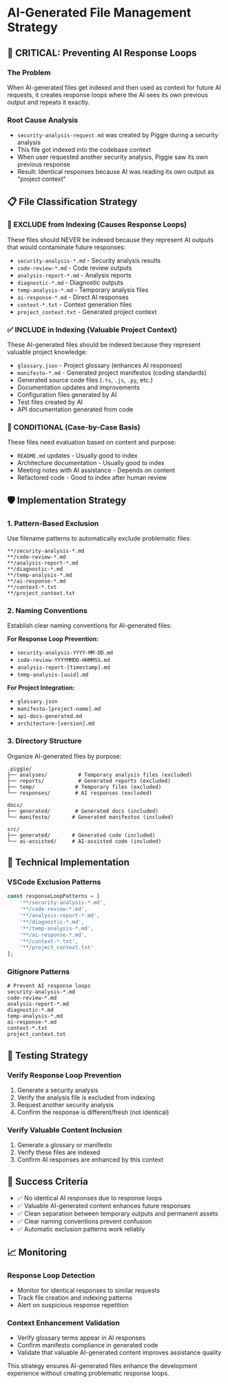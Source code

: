# AI-Generated File Management Strategy

## 🚨 CRITICAL: Preventing AI Response Loops

### **The Problem**
When AI-generated files get indexed and then used as context for future AI requests, it creates response loops where the AI sees its own previous output and repeats it exactly.

### **Root Cause Analysis**
- `security-analysis-request.md` was created by Piggie during a security analysis
- This file got indexed into the codebase context
- When user requested another security analysis, Piggie saw its own previous response
- Result: Identical responses because AI was reading its own output as "project context"

## 📋 File Classification Strategy

### **🚫 EXCLUDE from Indexing (Causes Response Loops)**
These files should NEVER be indexed because they represent AI outputs that would contaminate future responses:

- `security-analysis-*.md` - Security analysis results
- `code-review-*.md` - Code review outputs  
- `analysis-report-*.md` - Analysis reports
- `diagnostic-*.md` - Diagnostic outputs
- `temp-analysis-*.md` - Temporary analysis files
- `ai-response-*.md` - Direct AI responses
- `context-*.txt` - Context generation files
- `project_context.txt` - Generated project context

### **✅ INCLUDE in Indexing (Valuable Project Context)**
These AI-generated files should be indexed because they represent valuable project knowledge:

- `glossary.json` - Project glossary (enhances AI responses)
- `manifesto-*.md` - Generated project manifestos (coding standards)
- Generated source code files (`.ts`, `.js`, `.py`, etc.)
- Documentation updates and improvements
- Configuration files generated by AI
- Test files created by AI
- API documentation generated from code

### **🤔 CONDITIONAL (Case-by-Case Basis)**
These files need evaluation based on content and purpose:

- `README.md` updates - Usually good to index
- Architecture documentation - Usually good to index
- Meeting notes with AI assistance - Depends on content
- Refactored code - Good to index after human review

## 🛡️ Implementation Strategy

### **1. Pattern-Based Exclusion**
Use filename patterns to automatically exclude problematic files:
```
**/security-analysis-*.md
**/code-review-*.md
**/analysis-report-*.md
**/diagnostic-*.md
**/temp-analysis-*.md
**/ai-response-*.md
**/context-*.txt
**/project_context.txt
```

### **2. Naming Conventions**
Establish clear naming conventions for AI-generated files:

**For Response Loop Prevention:**
- `security-analysis-YYYY-MM-DD.md`
- `code-review-YYYYMMDD-HHMMSS.md`
- `analysis-report-[timestamp].md`
- `temp-analysis-[uuid].md`

**For Project Integration:**
- `glossary.json`
- `manifesto-[project-name].md`
- `api-docs-generated.md`
- `architecture-[version].md`

### **3. Directory Structure**
Organize AI-generated files by purpose:
```
.piggie/
├── analyses/          # Temporary analysis files (excluded)
├── reports/           # Generated reports (excluded)
├── temp/             # Temporary files (excluded)
└── responses/        # AI responses (excluded)

docs/
├── generated/        # Generated docs (included)
└── manifesto/       # Generated manifestos (included)

src/
├── generated/       # Generated code (included)
└── ai-assisted/     # AI-assisted code (included)
```

## 🔧 Technical Implementation

### **VSCode Exclusion Patterns**
```javascript
const responseLoopPatterns = [
    '**/security-analysis-*.md',
    '**/code-review-*.md', 
    '**/analysis-report-*.md',
    '**/diagnostic-*.md',
    '**/temp-analysis-*.md',
    '**/ai-response-*.md',
    '**/context-*.txt',
    '**/project_context.txt'
];
```

### **Gitignore Patterns**
```gitignore
# Prevent AI response loops
security-analysis-*.md
code-review-*.md
analysis-report-*.md
diagnostic-*.md
temp-analysis-*.md
ai-response-*.md
context-*.txt
project_context.txt
```

## 🧪 Testing Strategy

### **Verify Response Loop Prevention**
1. Generate a security analysis
2. Verify the analysis file is excluded from indexing
3. Request another security analysis
4. Confirm the response is different/fresh (not identical)

### **Verify Valuable Content Inclusion**
1. Generate a glossary or manifesto
2. Verify these files are indexed
3. Confirm AI responses are enhanced by this context

## 🎯 Success Criteria

- ✅ No identical AI responses due to response loops
- ✅ Valuable AI-generated content enhances future responses
- ✅ Clean separation between temporary outputs and permanent assets
- ✅ Clear naming conventions prevent confusion
- ✅ Automatic exclusion patterns work reliably

## 📈 Monitoring

### **Response Loop Detection**
- Monitor for identical responses to similar requests
- Track file creation and indexing patterns
- Alert on suspicious response repetition

### **Context Enhancement Validation**
- Verify glossary terms appear in AI responses
- Confirm manifesto compliance in generated code
- Validate that valuable AI-generated content improves assistance quality

This strategy ensures AI-generated files enhance the development experience without creating problematic response loops.
